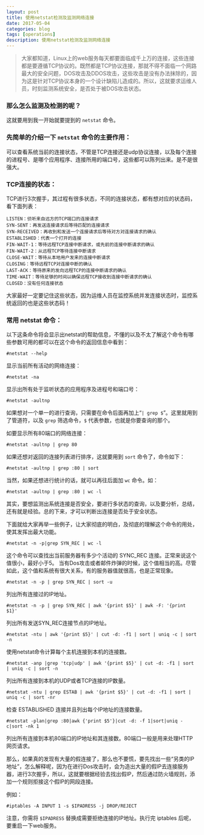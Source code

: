 ```yaml
---
layout: post
title: 使用netstat检测及监测网络连接
date: 2017-05-04
categories: blog
tags: [operations]
description: 使用netstat检测及监测网络连接
---
```


> 大家都知道，Linux上的web服务每天都要面临成千上万的连接，这些连接都是要遵循TCP协议的。既然都是TCP协议连接，那就不得不面临一个网路最大的安全问题，DOS攻击及DDOS攻击，这些攻击是没有办法抹除的，因为这是针对TCP协议本身的一个设计缺陷儿造成的。所以，这就要求运维人员，时刻监测系统安全，是否处于被DOS攻击状态。

### 那么怎么监测及检测的呢？

这就要用到我一开始就要提到的 `netstat` 命令。

### 先简单的介绍一下 `netstat` 命令的主要作用：

可以查看系统当前的连接状态，不管是TCP连接还是udp协议连接，以及每个连接的进程号、是哪个应用程序、连接所用的端口号，这些都可以陈列出来。是不是很强大。

### TCP连接的状态：

TCP进行3次握手，其过程有很多状态，不同的连接状态，都有想对应的状态码，看下面列表：

	LISTEN：侦听来自远方的TCP端口的连接请求
	SYN-SENT：再发送连接请求后等待匹配的连接请求
	SYN-RECEIVED：再收到和发送一个连接请求后等待对方对连接请求的确认
	ESTABLISHED：代表一个打开的连接
	FIN-WAIT-1：等待远程TCP连接中断请求，或先前的连接中断请求的确认
	FIN-WAIT-2：从远程TCP等待连接中断请求
	CLOSE-WAIT：等待从本地用户发来的连接中断请求
	CLOSING：等待远程TCP对连接中断的确认
	LAST-ACK：等待原来的发向远程TCP的连接中断请求的确认
	TIME-WAIT：等待足够的时间以确保远程TCP接收到连接中断请求的确认
	CLOSED：没有任何连接状态

大家最好一定要记住这些状态，因为运维人员在监控系统并发连接状态时，监控系统返回的也是这些状态码！

### 常用 netstat 命令：

以下这条命令将会显示出netstat的帮助信息，不懂的以及不太了解这个命令有哪些参数可用的都可以在这个命令的返回信息中看到：

	#netstat --help

显示当前所有活动的网络连接：

	#netstat -na

显示出所有处于监听状态的应用程序及进程号和端口号：

	#netstat -aultnp

如果想对一个单一的进行查询，只需要在命令后面再加上“`| grep $`”。这里就用到了管道符，以及 `grep` 筛选命令，`$` 代表参数，也就是你要查询的那个。

如要显示所有80端口的网络连接：

	#netstat -aultnp | grep 80

如果还想对返回的连接列表进行排序，这就要用到 `sort` 命令了，命令如下：

	#netstat -aultnp | grep :80 | sort

当然，如果还想进行统计的话，就可以再往后面加 `wc` 命令。如：

	#netstat -aultnp | grep :80 | wc -l

其实，要想监测出系统连接是否安全，要进行多状态的查询，以及要分析，总结，还有就是经验。总的下来，才可以判断出连接是否处于安全状态。

下面就给大家再举一些例子，让大家彻底的明白，及彻底的理解这个命令的用处，使其发挥出最大功能。

	#netstat -n -p|grep SYN_REC | wc -l

这个命令可以查找出当前服务器有多少个活动的 SYNC_REC 连接。正常来说这个值很小，最好小于5。 当有Dos攻击或者邮件炸弹的时候，这个值相当的高。尽管如此，这个值和系统有很大关系，有的服务器值就很高，也是正常现象。

	#netstat -n -p | grep SYN_REC | sort -u

列出所有连接过的IP地址。

	#netstat -n -p | grep SYN_REC | awk '{print $5}' | awk -F: '{print $1}'

列出所有发送SYN_REC连接节点的IP地址。

	#netstat -ntu | awk '{print $5}' | cut -d: -f1 | sort | uniq -c | sort -n

使用netstat命令计算每个主机连接到本机的连接数。

	#netstat -anp |grep 'tcp|udp' | awk '{print $5}' | cut -d: -f1 | sort | uniq -c | sort -n

列出所有连接到本机的UDP或者TCP连接的IP数量。

	#netstat -ntu | grep ESTAB | awk '{print $5}' | cut -d: -f1 | sort | uniq -c | sort -nr

检查 ESTABLISHED 连接并且列出每个IP地址的连接数量。

	#netstat -plan|grep :80|awk {'print $5'}|cut -d: -f 1|sort|uniq -c|sort -nk 1

列出所有连接到本机80端口的IP地址和其连接数。80端口一般是用来处理HTTP网页请求。

那么，如果真的发现有大量的假连接了，那么也不要慌，要先找出一些“另类的IP地址”，怎么解释呢，因为在进行Dos攻击时，会为造出大量的假IP去连接服务器，进行3次握手，所以，这就要根据经验去找出假IP，然后通过防火墙规则，添加一个规则拒接这个假IP的网段连接。

例如：

	#iptables -A INPUT 1 -s $IPADRESS -j DROP/REJECT

注意，你需将 `$IPADRESS` 替换成需要拒绝连接的IP地址。执行完 iptables 后呢，要重启一下web服务。